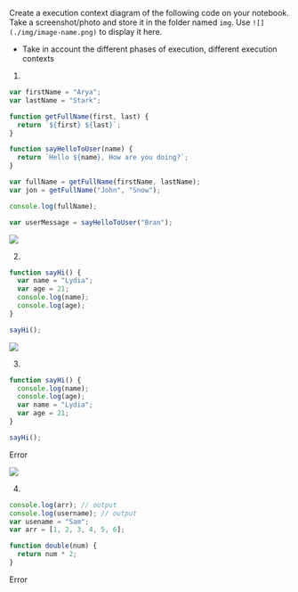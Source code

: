 Create a execution context diagram of the following code on your notebook. Take a screenshot/photo and store it in the folder named `img`. Use `![](./img/image-name.png)` to display it here.

- Take in account the different phases of execution, different execution contexts

1.

```js
var firstName = "Arya";
var lastName = "Stark";

function getFullName(first, last) {
  return `${first} ${last}`;
}

function sayHelloToUser(name) {
  return `Hello ${name}, How are you doing?`;
}

var fullName = getFullName(firstName, lastName);
var jon = getFullName("John", "Snow");

console.log(fullName);

var userMessage = sayHelloToUser("Bran");
```

<!-- Put your image below -->

![](./img/image-name.jpg)

2.

```js
function sayHi() {
  var name = "Lydia";
  var age = 21;
  console.log(name);
  console.log(age);
}

sayHi();
```

<!-- Put your image below -->

![](./img/image-name.jpg)

3.

```js
function sayHi() {
  console.log(name);
  console.log(age);
  var name = "Lydia";
  var age = 21;
}

sayHi();
```

<!-- Put your image below -->

Error

![](./img/image-name.jpg)

4.

```js
console.log(arr); // output
console.log(username); // output
var usename = "Sam";
var arr = [1, 2, 3, 4, 5, 6];

function double(num) {
  return num * 2;
}
```

Error
